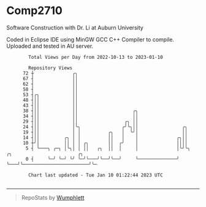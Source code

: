 # Comp2710
Software Construction with Dr. Li at Auburn University

Coded in Eclipse IDE using MinGW GCC C++ Compiler to compile.
Uploaded and tested in AU server.

```
        Total Views per Day from 2022-10-13 to 2023-01-10

        Repository Views
      72 ┼              ╭╮
      67 ┤              ││
      62 ┤              ││
      58 ┤              ││
      53 ┤╭╮            ││
      48 ┤││            ││
      43 ┤││            ││
      38 ┤││            ││                    ╭╮
      34 ┤││            ││                    ││
      29 ┤││            ││                 ╭╮ ││
      24 ┤││            │╰╮               ╭╯╰╮││                ╭╮
      19 ┤││            │ │          ╭╮   │  ╰╯│                ││
      14 ┤││         ╭╮ │ │          ││   │    │              ╭╮││
      10 ┼╯│         ││ │ │ ╭╮       ││  ╭╯    │              ││││
       5 ┤ ╰───╮ ╭─╮ │╰╮│ │ ││   ╭╮  ││  │     │              │╰╯╰╮   ╭╮                        ╭╮
       0 ┤     ╰─╯ ╰─╯ ╰╯ ╰─╯╰───╯╰──╯╰──╯     ╰──────────────╯   ╰───╯╰────────────────────────╯╰─

        Chart last updated - Tue Jan 10 01:22:44 2023 UTC
        
```

---

> RepoStats by [Wumphlett](https://github.com/Wumphlett)

